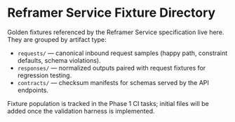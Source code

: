 # Reframer Service Fixture Directory

Golden fixtures referenced by the Reframer Service specification live here. They are grouped by artifact type:

- `requests/` — canonical inbound request samples (happy path, constraint defaults, schema violations).
- `responses/` — normalized outputs paired with request fixtures for regression testing.
- `contracts/` — checksum manifests for schemas served by the API endpoints.

Fixture population is tracked in the Phase 1 CI tasks; initial files will be added once the validation harness is implemented.
